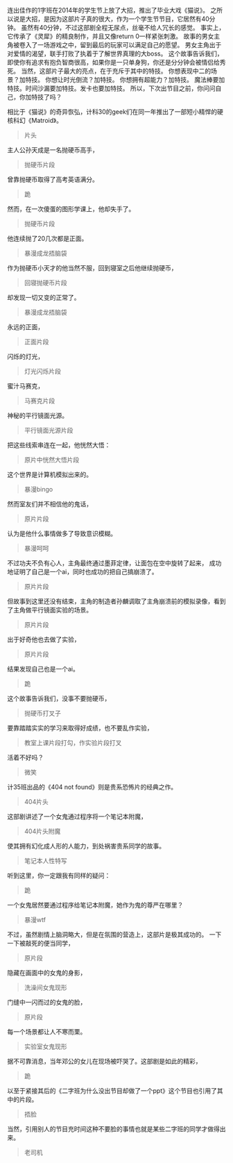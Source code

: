 连出佳作的1字班在2014年的学生节上放了大招，推出了毕业大戏《猫说》。
之所以说是大招，是因为这部片子真的很大，作为一个学生节节目，它居然有40分钟。
虽然有40分钟，不过这部剧全程无尿点，丝毫不给人冗长的感觉。
事实上，它传承了《灵犀》的精良制作，并且又像return 0一样紧张刺激。
故事的男女主角被卷入了一场游戏之中，留到最后的玩家可以满足自己的愿望。
男女主角出于对爱情的渴望，联手打败了执着于了解世界真理的大boss。
这个故事告诉我们，即使你有追求有抱负智商很高，如果你是一只单身狗，你还是分分钟会被情侣给秀死。
当然，这部片子最大的亮点，在于充斥于其中的特技。
你想表现中二的场景？加特技。
你想让时光倒流？加特技。
你想拥有超能力？加特技。
魔法棒要加特技。时间沙漏要加特技。发卡也要加特技。
所以，下次出节目之前，你问问自己，你加特技了吗？

相比于《猫说》的奇异恢弘，计科30的geek们在同一年推出了一部短小精悍的硬核科幻《Matroid》。
> 片头

主人公孙天成是一名抛硬币高手，
> 抛硬币片段

曾靠抛硬币取得了高考英语满分。
> 跪

然而，在一次傻蛋的图形学课上，他却失手了。
> 抛硬币片段

他连续抛了20几次都是正面。
> 暴漫成龙捂脑袋

作为抛硬币小天才的他当然不服，回到寝室之后他继续抛硬币，
> 回寝抛硬币片段

却发现一切又变的正常了。
> 暴漫成龙捂脑袋

永远的正面，
> 正面片段

闪烁的灯光，
> 灯光闪烁片段

蜜汁马赛克，
> 马赛克片段

神秘的平行镜面光源。
> 平行镜面光源片段

把这些线索串连在一起，他恍然大悟：
> 原片中恍然大悟片段

这个世界是计算机模拟出来的。
> 暴漫bingo

然而室友们并不相信他的鬼话，
> 原片片段

认为是他什么事情做多了导致意识模糊。
> 暴漫呵呵

不过功夫不负有心人，主角最终通过墨菲定律，让面包在空中旋转了起来，
成功地证明了自己是一个ai，同时也成功的把自己搞崩溃了。
> 原片片段

但故事到这里还没有结束，主角的制造者孙麟调取了主角崩溃前的模拟录像，看到了主角做平行镜面实验的场景。
> 原片片段

出于好奇他也去做了实验，
> 原片片段

结果发现自己也是一个ai。
> 跪

这个故事告诉我们，没事不要抛硬币，
> 抛硬币打叉子

要靠踏踏实实的学习来取得好成绩，也不要乱作实验，
> 教室上课片段打勾，作实验片段打叉

活着不好吗？
> 微笑

计35班出品的《404 not found》则是贵系恐怖片的经典之作。
> 404片头

这部剧讲述了一个女鬼通过程序将一个笔记本附魔，
> 404片头附魔

使其拥有幻化成人形的人能力，到处祸害贵系同学的故事。
> 笔记本人性特写

听到这里，你一定跟我有同样的疑问：
> 跪

一个女鬼居然要通过程序给笔记本附魔，她作为鬼的尊严在哪里？
> 暴漫wtf

不过，虽然剧情上脑洞略大，但是在氛围的营造上，这部片是极其成功的。
一下一下被敲死的便当同学，
> 原片段

隐藏在画面中的女鬼的身影，
> 洗澡间女鬼现形

门缝中一闪而过的女鬼的脸，
> 原片段

每一个场景都让人不寒而栗。
> 实验室女鬼现形

据不可靠消息，当年邓公的女儿在现场被吓哭了。这部剧是如此的精彩，
> 跪

以至于紧接其后的《二字班为什么没出节目却做了一个ppt》这个节目也引用了其中的片段。
> 捂脸

当然，引用别人的节目充时间这种不要脸的事情也就是某些二字班的同学才做得出来。
> 老司机